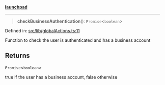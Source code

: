[**launchpad**](index.md)

***

> **checkBusinessAuthentication**(): `Promise`\<`boolean`\>

Defined in: [src/lib/globalActions.ts:11](https://github.com/victorbratov/launchpad/blob/d14315d3bd6634bc1c0e4507f8ad0551e9221cbc/src/lib/globalActions.ts#L11)

Function to check the user is authenticated and has a business account

## Returns

`Promise`\<`boolean`\>

true if the user has a business account, false otherwise
